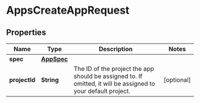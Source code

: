 

# AppsCreateAppRequest


## Properties

| Name | Type | Description | Notes |
|------------ | ------------- | ------------- | -------------|
|**spec** | [**AppSpec**](AppSpec.md) |  |  |
|**projectId** | **String** | The ID of the project the app should be assigned to. If omitted, it will be assigned to your default project. |  [optional] |



